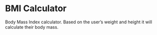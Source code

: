
#  BMI Calculator
Body Mass Index calculator. Based on the user’s weight and height it will calculate their body mass.
